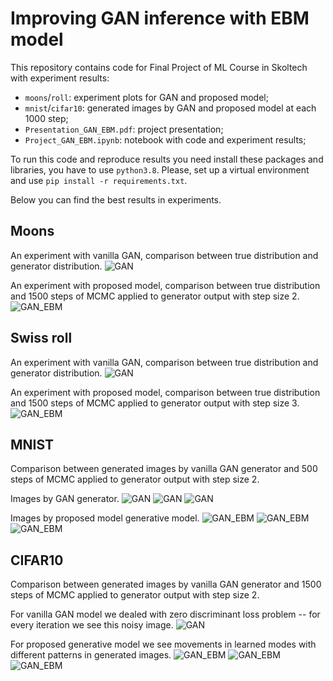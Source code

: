 # Improving GAN inference with EBM model

This repository contains code for Final Project of ML Course in Skoltech with experiment results:
- `moons`/`roll`: experiment plots for GAN and proposed model;
- `mnist`/`cifar10`: generated images by GAN and proposed model at each 1000 step;
- `Presentation_GAN_EBM.pdf`: project presentation;
- `Project_GAN_EBM.ipynb`: notebook with code and experiment results;

To run this code and reproduce results you need install these packages and libraries, you have to use `python3.8`. Please, set up a virtual environment and use `pip install -r requirements.txt`.

Below you can find the best results in experiments.

## Moons
An experiment with vanilla GAN, comparison between true distribution and generator distribution.
![GAN](https://github.com/v-vskv-v/GAN_EBM/blob/master/moons/GAN.png)

An experiment with proposed model, comparison between true distribution and 1500 steps of MCMC applied to generator output with step size 2.
![GAN_EBM](https://github.com/v-vskv-v/GAN_EBM/blob/master/moons/GAN_EBM.png)

## Swiss roll
An experiment with vanilla GAN, comparison between true distribution and generator distribution.
![GAN](https://github.com/v-vskv-v/GAN_EBM/blob/master/roll/GAN.png)

An experiment with proposed model, comparison between true distribution and 1500 steps of MCMC applied to generator output with step size 3.
![GAN_EBM](https://github.com/v-vskv-v/GAN_EBM/blob/master/roll/GAN_EBM.png)

## MNIST
Comparison between generated images by vanilla GAN generator and 500 steps of MCMC  applied to generator output with step size 2.

Images by GAN generator.
![GAN](https://github.com/v-vskv-v/GAN_EBM/blob/master/mnist/GAN/step38000.jpg "Vanilla GAN") ![GAN](https://github.com/v-vskv-v/GAN_EBM/blob/master/mnist/GAN/step35000.jpg "Vanilla GAN") ![GAN](https://github.com/v-vskv-v/GAN_EBM/blob/master/mnist/GAN/step30000.jpg "Vanilla GAN")

Images by proposed model generative model.
![GAN_EBM](https://github.com/v-vskv-v/GAN_EBM/blob/master/mnist/GAN_EBM/step11000.jpg "Proposed model") ![GAN_EBM](https://github.com/v-vskv-v/GAN_EBM/blob/master/mnist/GAN_EBM/step10000.jpg "Proposed model") ![GAN_EBM](https://github.com/v-vskv-v/GAN_EBM/blob/master/mnist/GAN_EBM/step8000.jpg "Proposed model")

## CIFAR10
Comparison between generated images by vanilla GAN generator and 1500 steps of MCMC  applied to generator output with step size 2.

For vanilla GAN model we dealed with zero discriminant loss problem -- for every iteration we see this noisy image.
![GAN](https://github.com/v-vskv-v/GAN_EBM/blob/master/cifar10/GAN/step21000.jpg "Vanilla GAN")

For proposed generative model we see movements in learned modes with different patterns in generated images.
![GAN_EBM](https://github.com/v-vskv-v/GAN_EBM/blob/master/cifar10/GAN_EBM/step29000.jpg "Proposed model") ![GAN_EBM](https://github.com/v-vskv-v/GAN_EBM/blob/master/cifar10/GAN_EBM/step12000.jpg "Proposed model") ![GAN_EBM](https://github.com/v-vskv-v/GAN_EBM/blob/master/cifar10/GAN_EBM/step20000.jpg "Proposed model")
